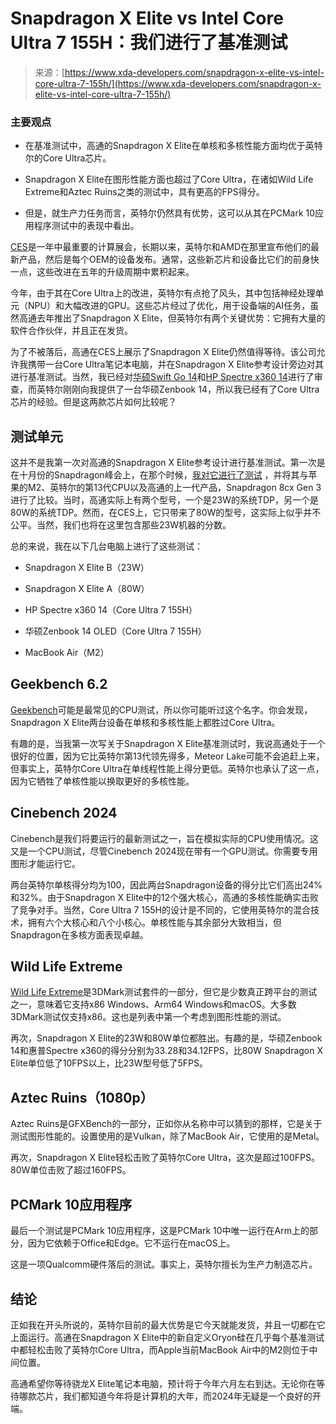 <!--yml

类别：未分类

日期：2024-05-27 14:53:46

-->

# Snapdragon X Elite vs Intel Core Ultra 7 155H：我们进行了基准测试

> 来源：[https://www.xda-developers.com/snapdragon-x-elite-vs-intel-core-ultra-7-155h/](https://www.xda-developers.com/snapdragon-x-elite-vs-intel-core-ultra-7-155h/)

### 主要观点

+   在基准测试中，高通的Snapdragon X Elite在单核和多核性能方面均优于英特尔的Core Ultra芯片。

+   Snapdragon X Elite在图形性能方面也超过了Core Ultra，在诸如Wild Life Extreme和Aztec Ruins之类的测试中，具有更高的FPS得分。

+   但是，就生产力任务而言，英特尔仍然具有优势，这可以从其在PCMark 10应用程序测试中的表现中看出。

[CES](https://www.xda-developers.com/ces-2024/)是一年中最重要的计算展会，长期以来，英特尔和AMD在那里宣布他们的最新产品，然后是每个OEM的设备发布。通常，这些新芯片和设备比它们的前身快一点，这些改进在五年的升级周期中累积起来。

今年，由于其在Core Ultra上的改进，英特尔有点抢了风头，其中包括神经处理单元（NPU）和大幅改进的GPU。这些芯片经过了优化，用于设备端的AI任务，虽然高通去年推出了Snapdragon X Elite，但英特尔有两个关键优势：它拥有大量的软件合作伙伴，并且正在发货。

为了不被落后，高通在CES上展示了Snapdragon X Elite仍然值得等待。该公司允许我携带一台Core Ultra笔记本电脑，并在Snapdragon X Elite参考设计旁边对其进行基准测试。当然，我已经对[华硕Swift Go 14](https://www.xda-developers.com/acer-swift-go-14-2024-review/)和[HP Spectre x360 14](https://www.xda-developers.com/hp-spectre-x360-14-2024-review/)进行了审查，而英特尔刚刚向我提供了一台华硕Zenbook 14，所以我已经有了Core Ultra芯片的经验。但是这两款芯片如何比较呢？

## 测试单元

这并不是我第一次对高通的Snapdragon X Elite参考设计进行基准测试。第一次是在十月份的Snapdragon峰会上，在那个时候，[我对它进行了测试](https://www.xda-developers.com/snapdragon-x-elite-benchmarks/) ，并将其与苹果的M2、英特尔的第13代CPU以及高通的上一代产品，Snapdragon 8cx Gen 3进行了比较。当时，高通实际上有两个型号，一个是23W的系统TDP，另一个是80W的系统TDP。然而，在CES上，它只带来了80W的型号，这实际上似乎并不公平。当然，我们也将在这里包含那些23W机器的分数。

总的来说，我在以下几台电脑上进行了这些测试：

+   Snapdragon X Elite B（23W）

+   Snapdragon X Elite A（80W）

+   HP Spectre x360 14（Core Ultra 7 155H）

+   华硕Zenbook 14 OLED（Core Ultra 7 155H）

+   MacBook Air（M2）

## Geekbench 6.2

[Geekbench](https://www.xda-developers.com/geekbench/)可能是最常见的CPU测试，所以你可能听过这个名字。你会发现，Snapdragon X Elite两台设备在单核和多核性能上都胜过Core Ultra。

有趣的是，当我第一次写关于Snapdragon X Elite基准测试时，我说高通处于一个很好的位置，因为它比英特尔第13代领先得多，Meteor Lake可能不会追赶上来，但事实上，英特尔Core Ultra在单线程性能上得分更低。英特尔也承认了这一点，因为它牺牲了单核性能以换取更好的多核性能。

## Cinebench 2024

Cinebench是我们将要运行的最新测试之一，旨在模拟实际的CPU使用情况。这又是一个CPU测试，尽管Cinebench 2024现在带有一个GPU测试。你需要专用图形才能运行它。

两台英特尔单核得分均为100，因此两台Snapdragon设备的得分比它们高出24%和32%。由于Snapdragon X Elite中的12个强大核心，高通的多核性能确实击败了竞争对手。当然，Core Ultra 7 155H的设计是不同的，它使用英特尔的混合技术，拥有六个大核心和八个小核心。单核性能与其余部分大致相当，但Snapdragon在多核方面表现卓越。

## Wild Life Extreme

[Wild Life Extreme](https://www.xda-developers.com/3dmark-wild-life-extreme/)是3DMark测试套件的一部分，但它是少数真正跨平台的测试之一，意味着它支持x86 Windows、Arm64 Windows和macOS。大多数3DMark测试仅支持x86。这也是列表中第一个考虑到图形性能的测试。

再次，Snapdragon X Elite的23W和80W单位都胜出。有趣的是，华硕Zenbook 14和惠普Spectre x360的得分分别为33.28和34.12FPS，比80W Snapdragon X Elite单位低了10FPS以上，比23W型号低了5FPS。

## Aztec Ruins（1080p）

Aztec Ruins是GFXBench的一部分，正如你从名称中可以猜到的那样，它是关于测试图形性能的。设置使用的是Vulkan，除了MacBook Air，它使用的是Metal。

再次，Snapdragon X Elite轻松击败了英特尔Core Ultra，这次是超过100FPS。80W单位击败了超过160FPS。

## PCMark 10应用程序

最后一个测试是PCMark 10应用程序，这是PCMark 10中唯一运行在Arm上的部分，因为它依赖于Office和Edge。它不运行在macOS上。

这是一项Qualcomm硬件落后的测试。事实上，英特尔擅长为生产力制造芯片。

## 结论

正如我在开头所说的，英特尔目前的最大优势是它今天就能发货，并且一切都在它上面运行。高通在Snapdragon X Elite中的新自定义Oryon硅在几乎每个基准测试中都轻松击败了英特尔Core Ultra，而Apple当前MacBook Air中的M2则位于中间位置。

高通希望你等待骁龙X Elite笔记本电脑，预计将于今年六月左右到达。无论你在等待哪款芯片，我们都知道今年将是计算机的大年，而2024年无疑是一个良好的开端。
